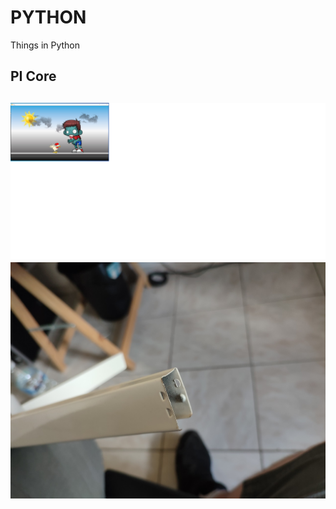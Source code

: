 # PYTHON
Things in Python

<h2>PI Core<h2>

![Screenshot](https://github.com/joly534/PYTHON/blob/master/PICORE/Sans%20titre.png)
![Screenshot](https://github.com/joly534/3D-code-pied-ventilateur-36x20/blob/main/embaseventilo.jpg)